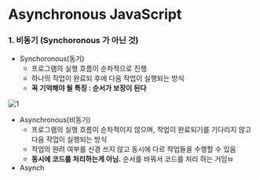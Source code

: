 # Asynchronous JavaScript

### 1. 비동기 (Synchoronous 가 아닌 것)

- Synchoronous(동기) 
  - 프로그램의 실행 흐름이 순차적으로 진행
  - 하나의 작업이 완료되 후에 다음 작업이 실행되는 방식
  - **꼭 기억해야 될 특징 : 순서가 보장이 된다**

![1](https://github.com/JeongJonggil/TIL/assets/139416006/5f5eed81-f1f4-4a0d-9cd9-99dbf31434a0)

- Asynchronous(비동기)
  - 프로그램의 실행 흐름이 순차적이지 않으며, 작업이 완료되기를 기다리지 않고 다음 작업이 실행되는 방식
  - 작업의 완려 여부를 신경 쓰지 않고 동시에 다르 작업들을 수행할 수 있음
  - **동시에 코드를 처리하는게 아님.** 순서를 바꿔서 코드를 처리 하는 거임ㅂ
- Asynch

